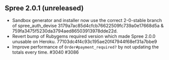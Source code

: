 ## Spree 2.0.1 (unreleased) ##

* Sandbox generator and installer now use the correct 2-0-stable branch of spree_auth_devise 3179a7ac85d4cfcb76622509fc739a0e17668d5a & 759fa3475f5230da3794aed86503913978dde22d.
* Revert bump of Rubygems required version which made Spree 2.0.0 unusable on Heroku. 77103dc4f4c93c195ae20f47944f68ef31a7bbe9
* Improve performance of `Order#payment_required?` by not updating the totals every time. #3040 #3086